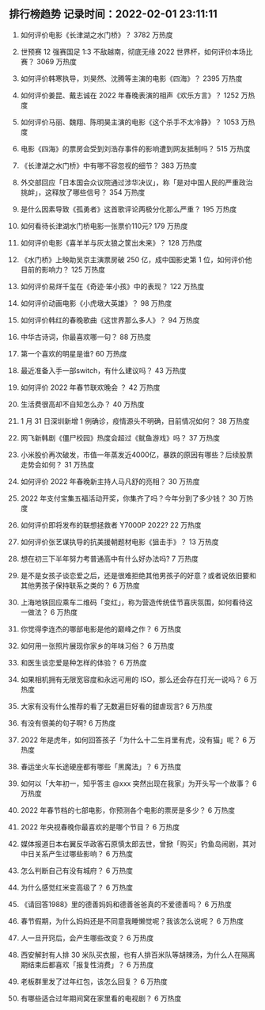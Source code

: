 
## 排行榜趋势 记录时间：2022-02-01 23:11:11
  
  1. 如何评价电影《长津湖之水门桥》？ 3782 万热度
    
  2. 世预赛 12 强赛国足 1:3 不敌越南，彻底无缘 2022 世界杯，如何评价本场比赛？ 3069 万热度
    
  3. 如何评价韩寒执导，刘昊然、沈腾等主演的电影《四海》？ 2395 万热度
    
  4. 如何评价姜昆、戴志诚在 2022 年春晚表演的相声《欢乐方言》？ 1252 万热度
    
  5. 如何评价马丽、魏翔、陈明昊主演的电影《这个杀手不太冷静》？ 1053 万热度
    
  6. 电影《四海》的票房会受到刘浩存事件的影响遭到网友抵制吗？ 515 万热度
    
  7. 《长津湖之水门桥》中有哪不容忽视的细节？ 383 万热度
    
  8. 外交部回应「日本国会众议院通过涉华决议」，称「是对中国人民的严重政治挑衅」，这释放了哪些信号？ 354 万热度
    
  9. 是什么因素导致《孤勇者》这首歌评论两极分化那么严重？ 195 万热度
    
  10. 如何看待长津湖水门桥电影一张票价110元? 179 万热度
    
  11. 如何评价电影《喜羊羊与灰太狼之筐出未来》？ 128 万热度
    
  12. 《水门桥》上映助吴京主演票房破 250 亿，成中国影史第 1 位，如何评价他目前的影响力？ 125 万热度
    
  13. 如何评价易烊千玺在《奇迹·笨小孩》中的表现？ 122 万热度
    
  14. 如何评价动画电影《小虎墩大英雄》？ 98 万热度
    
  15. 如何评价韩红的春晚歌曲《这世界那么多人》？ 94 万热度
    
  16. 中华古诗词，你最喜欢哪一句？ 88 万热度
    
  17. 第一个喜欢的明星是谁? 60 万热度
    
  18. 最近准备入手一部switch，有什么建议吗？ 43 万热度
    
  19. 如何评价 2022 年春节联欢晚会 ？ 42 万热度
    
  20. 生活费很高却不自知怎么办？ 40 万热度
    
  21. 1 月 31 日深圳新增 1 例确诊，疫情源头不明确，目前情况如何？ 38 万热度
    
  22. 网飞新韩剧《僵尸校园》热度会超过《鱿鱼游戏》吗？ 37 万热度
    
  23. 小米股价再次破发，市值一年蒸发近4000亿，暴跌的原因有哪些？后续股票走势会如何？ 31 万热度
    
  24. 如何评价 2022 年春晚新主持人马凡舒的亮相？ 30 万热度
    
  25. 2022 年支付宝集五福活动开奖，你集齐了吗？今年分到了多少钱？ 30 万热度
    
  26. 如何评价即将发布的联想拯救者 Y7000P 2022? 22 万热度
    
  27. 如何评价张艺谋执导的抗美援朝题材电影《狙击手》？ 13 万热度
    
  28. 想在初三下半年努力考普通高中有什么好办法吗? 7 万热度
    
  29. 是不是女孩子谈恋爱之后，还是很难拒绝其他男孩子的好意？或者说依旧要和其他男孩子保持联系之类的？ 6 万热度
    
  30. 上海地铁回应乘车二维码「变红」，称为营造传统佳节喜庆氛围，如何看待这一做法？ 6 万热度
    
  31. 你觉得李连杰的哪部电影是他的巅峰之作？ 6 万热度
    
  32. 如何用一张照片展现你家乡的年味习俗？ 6 万热度
    
  33. 和医生谈恋爱是种怎样的体验？ 6 万热度
    
  34. 如果相机拥有无限宽容度和永远可用的 ISO，那么还会存在打光一说吗？ 6 万热度
    
  35. 大家有没有什么推荐的看了无数遍巨好看的甜虐现言? 6 万热度
    
  36. 有没有很美的句子啊? 6 万热度
    
  37. 2022 年是虎年，如何回答孩子「为什么十二生肖里有虎，没有猫」呢？ 6 万热度
    
  38. 春运坐火车长途硬座都有哪些「黑魔法」？ 6 万热度
    
  39. 如何以「大年初一，知乎答主 @xxx 突然出现在我家」为开头写一个故事？ 6 万热度
    
  40. 2022 年春节档的七部电影，你预测各个电影的票房是多少？ 6 万热度
    
  41. 2022 年央视春晚你最喜欢的是哪个节目？ 6 万热度
    
  42. 媒体报道日本右翼反华政客石原慎太郎去世，曾掀「购买」钓鱼岛闹剧，其对中日关系产生过哪些影响？ 6 万热度
    
  43. 怎么判断自己有没有城府？ 6 万热度
    
  44. 为什么感觉红米变高级了？ 6 万热度
    
  45. 《请回答1988》里的德善妈妈和德善爸爸真的不爱德善吗？ 6 万热度
    
  46. 春节假期，为什么妈妈还是不同意我睡懒觉呢？我该怎么说呢？ 6 万热度
    
  47. 人一旦开窍后，会产生哪些改变？ 6 万热度
    
  48. 西安解封有人排 30 米队买衣服，也有人排百米队等胡辣汤，为什么人在隔离期结束后都喜欢「报复性消费」？ 6 万热度
    
  49. 老板群里发了过年红包，该怎么回复？ 6 万热度
    
  50. 有哪些适合过年期间窝在家里看的电视剧？ 6 万热度
    